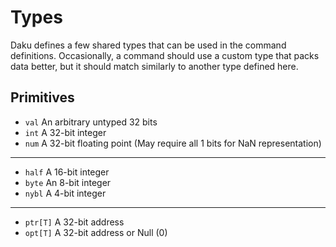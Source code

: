 # Types

Daku defines a few shared types that can be used in the command definitions.
Occasionally, a command should use a custom type that packs data better, but it
should match similarly to another type defined here.

## Primitives
 - `val` An arbitrary untyped 32 bits
 - `int` A 32-bit integer
 - `num` A 32-bit floating point (May require all 1 bits for NaN representation)

---

 - `half` A 16-bit integer
 - `byte` An 8-bit integer
 - `nybl` A 4-bit integer

---

 - `ptr[T]` A 32-bit address
 - `opt[T]` A 32-bit address or Null (0)
